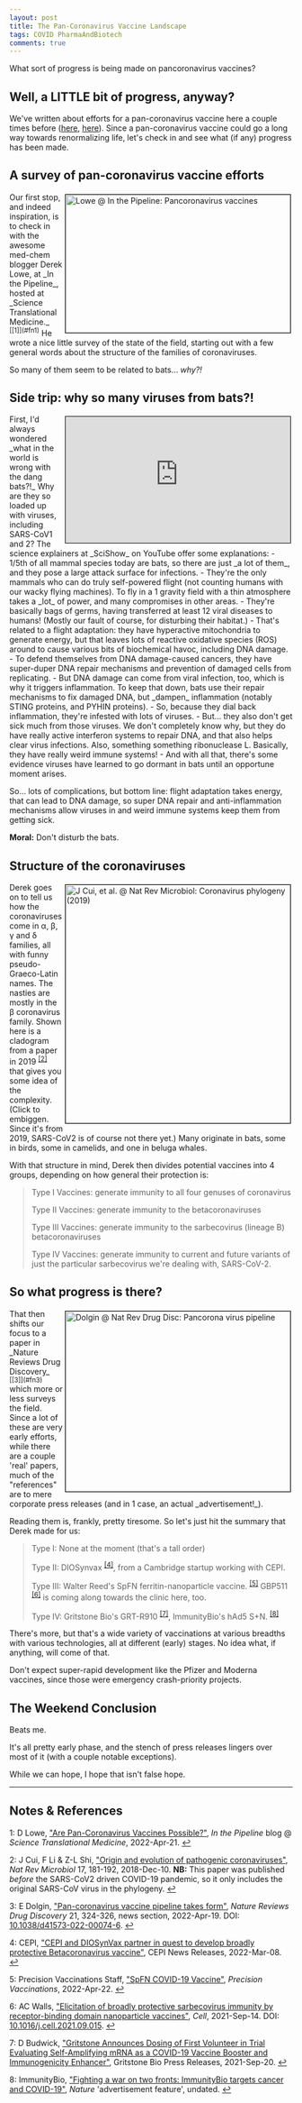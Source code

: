 ```yaml
---
layout: post
title: The Pan-Coronavirus Vaccine Landscape
tags: COVID PharmaAndBiotech
comments: true
---
```


What sort of progress is being made on pancoronavirus vaccines?  


## Well, a LITTLE bit of progress, anyway?  

We've written about efforts for a pan-coronavirus vaccine here a couple times before
([here](https://www.someweekendreading.blog/covid-misc/#research-on-a-pan-coronavirus-vaccine),
[here](https://www.someweekendreading.blog/pancoronavirus-vaccines/)).  Since a
pan-coronavirus vaccine could go a long way towards renormalizing life, let's check in and
see what (if any) progress has been made.  


## A survey of pan-coronavirus vaccine efforts  

<img src="{{ site.baseurl }}/images/2022-05-06-pancoronavirus-landscape-pipeline-1.jpg" width="400" height="245" alt="Lowe @ In the Pipeline: Pancoronavirus vaccines" title="Lowe @ In the Pipeline: Pancoronavirus vaccines" style="float: right; margin: 3px 3px 3px 3px; border: 1px solid #000000;">
Our first stop, and indeed inspiration, is to check in with the awesome med-chem blogger
Derek Lowe, at _In the Pipeline_, hosted at
_Science Translational Medicine._   <sup id="fn1a">[[1]](#fn1)</sup>  He wrote a nice
little survey of the state of the field, starting out with a few general words about the
structure of the families of coronaviruses.  

So many of them seem to be related to bats&hellip; _why?!_  


## Side trip: why so many viruses from bats?!  

<iframe width="400" height="224" src="https://www.youtube.com/embed/iJ2jDPgvbTY" allow="accelerometer; encrypted-media; gyroscope; picture-in-picture" allowfullscreen style="float: right; margin: 3px 3px 3px 3px; border: 1px solid #000000;"></iframe>
First, I'd always wondered _what in the world is wrong with the dang bats?!_  Why are they
so loaded up with viruses, including SARS-CoV1 and 2?  The science explainers at _SciShow_
on YouTube offer some explanations:  
- 1/5th of all mammal species today are bats, so there are just _a lot of them_, and they
  pose a large attack surface for infections.  
- They're the only mammals who can do truly self-powered flight (not counting humans with
  our wacky flying machines).  To fly in a 1 gravity field with a thin atmosphere takes a
  _lot_ of power, and many compromises in other areas.  
- They're basically bags of germs, having transferred at least 12 viral diseases to
  humans!  (Mostly our fault of course, for disturbing their habitat.)  
- That's related to a flight adaptation: they have hyperactive mitochondria to generate
  energy, but that leaves lots of reactive oxidative species (ROS) around to cause various
  bits of biochemical havoc, including DNA damage.  
- To defend themselves from DNA damage-caused cancers, they have super-duper DNA repair
  mechanisms and prevention of damaged cells from replicating.  
- But DNA damage can come from viral infection, too, which is why it triggers
  inflammation.  To keep that down, bats use their repair mechanisms to fix damaged DNA,
  but _dampen_ inflammation (notably STING proteins, and PYHIN proteins).  
- So, because they dial back inflammation, they're infested with lots of viruses.  
- But&hellip; they also don't get sick much from those viruses.  We don't completely know
  why, but they do have really active interferon systems to repair DNA, and that also
  helps clear virus infections.  Also, something something ribonuclease L.  Basically,
  they have really weird immune systems!  
- And with all that, there's some evidence viruses have learned to go dormant in bats
  until an opportune moment arises.  
  
So&hellip; lots of complications, but bottom line: flight adaptation takes energy, that
can lead to DNA damage, so super DNA repair and anti-inflammation mechanisms allow viruses
in and weird immune systems keep them from getting sick.  

__Moral:__ Don't disturb the bats.  


## Structure of the coronaviruses  

<a href="{{ site.baseurl }}/images/2022-05-06-pancoronavirus-landscape-coronavirus-phylogeny.jpg"><img src="{{ site.baseurl }}/images/2022-05-06-pancoronavirus-landscape-coronavirus-phylogeny-thumb.jpg" width="400" height="423" alt="J Cui, et al. @ Nat Rev Microbiol: Coronavirus phylogeny (2019)" title="J Cui, et al. @ Nat Rev Microbiol: Coronavirus phylogeny (2019)" style="float: right; margin: 3px 3px 3px 3px; border: 1px solid #000000;"></a>
Derek goes on to tell us how the coronaviruses come in &alpha;, &beta;, &gamma; and
&delta; families, all with funny pseudo-Graeco-Latin names.  The nasties are mostly in the
&beta; coronavirus family.  Shown here is a cladogram from a paper in 
2019 <sup id="fn2a">[[2]](#fn2)</sup> that gives you some idea of the complexity.  (Click
to embiggen.  Since
it's from 2019, SARS-CoV2 is of course not there yet.)  Many originate in bats, some in
birds, some in camelids, and one in beluga whales.  

With that structure in mind, Derek then divides potential vaccines into 4 groups,
depending on how general their protection is:  

> Type I Vaccines: generate immunity to all four genuses of coronavirus  
>   
> Type II Vaccines: generate immunity to the betacoronaviruses  
>  
> Type III Vaccines: generate immunity to the sarbecovirus (lineage B) betacoronaviruses  
>  
> Type IV Vaccines: generate immunity to current and future variants of just the
> particular sarbecovirus we're dealing with, SARS-CoV-2.  


## So what progress is there?  

<img src="{{ site.baseurl }}/images/2022-05-06-pancoronavirus-landscape-natrevdrugdisc-1.jpg" width="400" height="320" alt="Dolgin @ Nat Rev Drug Disc: Pancorona virus pipeline" title="Dolgin @ Nat Rev Drug Disc: Pancorona virus pipeline" style="float: right; margin: 3px 3px 3px 3px; border: 1px solid #000000;">
That then shifts our focus to a paper in
_Nature Reviews Drug Discovery_ <sup id="fn3a">[[3]](#fn3)</sup> which more or less
surveys the field.  Since a lot of these are very early efforts, while there are a couple
'real' papers, much of the "references" are to mere corporate press releases (and in 1
case, an actual _advertisement!_).  

Reading them is, frankly, pretty tiresome.  So let's just hit the summary that Derek made
for us:  

> Type I: None at the moment (that's a tall order)  
>  
> Type II: DIOSynvax <sup id="fn4a">[[4]](#fn4)</sup>, from a Cambridge startup working with CEPI.  
>  
> Type III: Walter Reed's SpFN ferritin-nanoparticle vaccine. <sup id="fn5a">[[5]](#fn5)</sup>
> GBP511 <sup id="fn6a">[[6]](#fn6)</sup> is coming along towards the clinic here, too.  
>  
> Type IV: Gritstone Bio's GRT-R910 <sup id="fn7a">[[7]](#fn7)</sup>,
> ImmunityBio's hAd5 S+N. <sup id="fn8a">[[8]](#fn8)</sup>

There's more, but that's a wide variety of vaccinations at various breadths with various
technologies, all at different (early) stages.  No idea what, if anything, will come of
that.  

Don't expect super-rapid development like the Pfizer and Moderna vaccines, since those
were emergency crash-priority projects.  


## The Weekend Conclusion  

Beats me.

It's all pretty early phase, and the stench of press releases lingers over most of it
(with a couple notable exceptions).  

While we can hope, I hope that isn't false hope.  

---

## Notes &amp; References  

<!--
<sup id="fn1a">[[1]](#fn1)</sup>

<a id="fn1">1</a>: ***, ["***"](***), *** [↩](#fn1a)  

<a href="{{ site.baseurl }}/images/***">
  <img src="{{ site.baseurl }}/images/***" width="400" height="***" alt="***" title="***" style="float: right; margin: 3px 3px 3px 3px; border: 1px solid #000000;">
</a>

<iframe width="400" height="224" src="***" allow="accelerometer; encrypted-media; gyroscope; picture-in-picture" allowfullscreen style="float: right; margin: 3px 3px 3px 3px; border: 1px solid #000000;"></iframe>
-->

<a id="fn1">1</a>: D Lowe, ["Are Pan-Coronavirus Vaccines Possible?"](https://www.science.org/content/blog-post/are-pan-coronavirus-vaccines-possible), _In the Pipeline_ blog @ _Science Translational Medicine_, 2022-Apr-21. [↩](#fn1a)  

<a id="fn2">2</a>: J Cui, F Li &amp; Z-L Shi, ["Origin and evolution of pathogenic coronaviruses"](https://www.nature.com/articles/s41579-018-0118-9), _Nat Rev Microbiol_ 17, 181-192, 2018-Dec-10. __NB:__ This paper was published _before_ the SARS-CoV2 driven COVID-19 pandemic, so it only includes the original SARS-CoV virus in the phylogeny. [↩](#fn2a)  

<a id="fn3">3</a>: E Dolgin, ["Pan-coronavirus vaccine pipeline takes form"](https://www.nature.com/articles/d41573-022-00074-6), _Nature Reviews Drug Discovery_ 21, 324-326, news section, 2022-Apr-19. DOI: [10.1038/d41573-022-00074-6](https://doi.org/10.1038/d41573-022-00074-6).  [↩](#fn3a)  

<a id="fn4">4</a>: CEPI, ["CEPI and DIOSynVax partner in quest to develop broadly protective Betacoronavirus vaccine"](https://cepi.net/news_cepi/cepi-and-diosynvax-partner-in-quest-to-develop-broadly-protective-betacoronavirus-vaccine/), CEPI News Releases, 2022-Mar-08. [↩](#fn4a)  

<a id="fn5">5</a>: Precision Vaccinations Staff, ["SpFN COVID-19 Vaccine"](https://www.precisionvaccinations.com/vaccines/spfn-covid-19-vaccine), _Precision Vaccinations_, 2022-Apr-22. [↩](#fn5a)  

<a id="fn6">6</a>: AC Walls, ["Elicitation of broadly protective sarbecovirus immunity by receptor-binding domain nanoparticle vaccines"](https://www.cell.com/cell/fulltext/S0092-8674(21)01062-X), _Cell_, 2021-Sep-14. DOI: [10.1016/j.cell.2021.09.015](https://doi.org/10.1016/j.cell.2021.09.015). [↩](#fn6a)  

<a id="fn7">7</a>: D Budwick, ["Gritstone Announces Dosing of First Volunteer in Trial Evaluating Self-Amplifying mRNA as a COVID-19 Vaccine Booster and Immunogenicity Enhancer"](https://ir.gritstonebio.com/news-releases/news-release-details/gritstone-announces-dosing-first-volunteer-trial-evaluating-self), Gritstone Bio Press Releases, 2021-Sep-20. [↩](#fn7a)  

<a id="fn8">8</a>: ImmunityBio, ["Fighting a war on two fronts: ImmunityBio targets cancer and COVID-19"](https://www.nature.com/articles/d43747-020-00963-y), _Nature_ 'advertisement feature', undated. [↩](#fn8a)  
